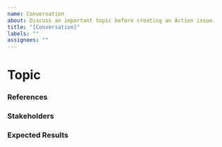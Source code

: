 ```yaml
---
name: Conversation
about: Discuss an important topic before creating an Action issue.
title: "[Conversation]"
labels: ""
assignees: ""
---
```


# Topic

### References

### Stakeholders

### Expected Results
